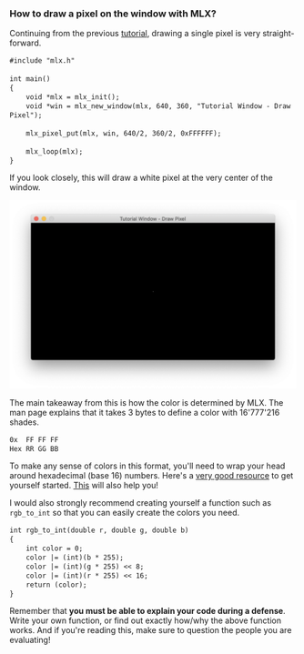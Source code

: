 ### How to draw a pixel on the window with MLX?
Continuing from the previous [tutorial](mlx-tutorial-create-window.md), drawing a single pixel is very straight-forward.
```
#include "mlx.h"

int main()
{
    void *mlx = mlx_init();
    void *win = mlx_new_window(mlx, 640, 360, "Tutorial Window - Draw Pixel");

    mlx_pixel_put(mlx, win, 640/2, 360/2, 0xFFFFFF);

    mlx_loop(mlx);
}
```

If you look closely, this will draw a white pixel at the very center of the window.

![MLX tutorial pixel](images/tutorial-pixel.png)

The main takeaway from this is how the color is determined by MLX. The man page explains that it takes 3 bytes to define a color with 16'777'216 shades.
```
0x  FF FF FF
Hex RR GG BB
```

To make any sense of colors in this format, you'll need to wrap your head around hexadecimal (base 16) numbers. Here's a [very good resource](https://www.mathsisfun.com/hexadecimal-decimal-colors.html) to get yourself started. [This](https://www.mathsisfun.com/binary-decimal-hexadecimal-converter.html) will also help you!

I would also strongly recommend creating yourself a function such as `rgb_to_int` so that you can easily create the colors you need.
```
int rgb_to_int(double r, double g, double b)
{
    int color = 0;
    color |= (int)(b * 255);
    color |= (int)(g * 255) << 8;
    color |= (int)(r * 255) << 16;
    return (color);
}
```
Remember that **you must be able to explain your code during a defense**. Write your own function, or find out exactly how/why the above function works. And if you're reading this, make sure to question the people you are evaluating!
